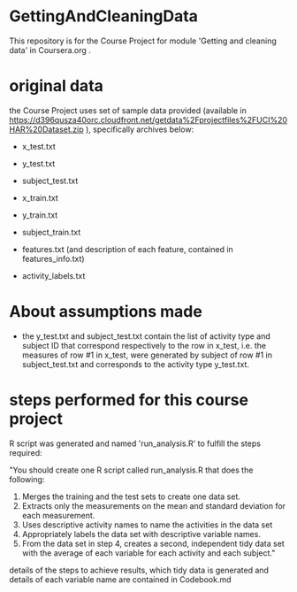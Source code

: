 GettingAndCleaningData
======================
This repository is for the Course Project for module 'Getting and cleaning data' in Coursera.org .

original data 
==========================
the Course Project uses set of sample data provided (available in https://d396qusza40orc.cloudfront.net/getdata%2Fprojectfiles%2FUCI%20HAR%20Dataset.zip ), specifically archives below:

- x_test.txt
- y_test.txt
- subject_test.txt

- x_train.txt
- y_train.txt
- subject_train.txt

- features.txt (and description of each feature, contained in features_info.txt)
- activity_labels.txt

About assumptions made 
========================

- the y_test.txt and subject_test.txt contain the list of activity type and subject ID that correspond respectively to the row in x_test, i.e. the measures of row #1 in x_test, were generated by subject of row #1 in subject_test.txt and corresponds to the activity type y_test.txt.

steps performed for this course project
========================================

R script was generated and named 'run_analysis.R' to fulfill the steps required:

"You should create one R script called run_analysis.R that does the following:
1. Merges the training and the test sets to create one data set.
2. Extracts only the measurements on the mean and standard deviation for each measurement. 
3. Uses descriptive activity names to name the activities in the data set
4. Appropriately labels the data set with descriptive variable names. 
5. From the data set in step 4, creates a second, independent tidy data set with the average of each variable for each activity and each subject."

details of the steps to achieve results, which tidy data is generated and details of each variable name are contained in Codebook.md
